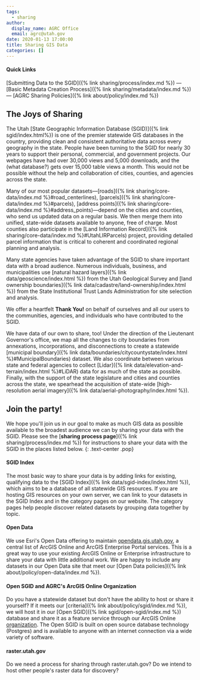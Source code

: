 ```yaml
---
tags:
  - sharing
author:
  display_name: AGRC Office
  email: agrc@utah.gov
date: 2020-01-13 17:00:00
title: Sharing GIS Data
categories: []
---
```


#### Quick Links

[Submitting Data to the SGID]({% link sharing/process/index.md %}) — [Basic Metadata Creation Process]({% link sharing/metadata/index.md %}) — [AGRC Sharing Policies]({% link about/policy/index.md %})

## The Joys of Sharing

The Utah [State Geographic Information Database (SGID)]({% link sgid/index.html%}) is one of the premier statewide GIS databases in the country, providing clean and consistent authoritative data across every geography in the state. People have been turning to the SGID for nearly 30 years to support their personal, commercial, and government projects. Our webpages have had over 30,000 views and 5,000 downloads, and the (what database?) gets over 15,000 table views a month. This would not be possible without the help and collaboration of cities, counties, and agencies across the state.

Many of our most popular datasets—[roads]({% link sharing/core-data/index.md %}#road_centerlines), [parcels]({% link sharing/core-data/index.md %}#parcels), [address points]({% link sharing/core-data/index.md %}#address_points)—depend on the cities and counties, who send us updated data on a regular basis. We then merge them into unified, state-wide datasets available to anyone, free of charge. Most counties also participate in the [Land Information Record]({% link sharing/core-data/index.md %}#UtahLIRParcels) project, providing detailed parcel information that is critical to coherent and coordinated regional planning and analysis.

Many state agencies have taken advantage of the SGID to share important data with a broad audience. Numerous individuals, business, and municipalities use [natural hazard layers]({% link data/geoscience/index.html %}) from the Utah Geological Survey and [land ownership boundaries]({% link data/cadastre/land-ownership/index.html %}) from the State Institutional Trust Lands Administration for site selection and analysis.

We offer a heartfelt **Thank You!** on behalf of ourselves and all our users to the communities, agencies, and individuals who have contributed to the SGID.

We have data of our own to share, too! Under the direction of the Lieutenant Governor's office, we map all the changes to city boundaries from annexations, incorporations, and disconnections to create a statewide [municipal boundary]({% link data/boundaries/citycountystate/index.html %}#MunicipalBoundaries) dataset. We also coordinate between various state and federal agencies to collect [Lidar]({% link data/elevation-and-terrain/index.html %}#LiDAR) data for as much of the state as possible. Finally, with the support of the state legislature and cities and counties across the state, we spearhead the acquisition of state-wide [high-resolution aerial imagery]({% link data/aerial-photography/index.html %}).

## Join the party!

We hope you'll join us in our goal to make as much GIS data as possible available to the broadest audience we can by sharing your data with the SGID. Please see the [**sharing process page**]({% link sharing/process/index.md %}) for instructions to share your data with the SGID in the places listed below.
{: .text-center .pop}

#### SGID Index

The most basic way to share your data is by adding links for existing, qualifying data to the [SGID Index]({% link data/sgid-index/index.html %}), which aims to be a database of all statewide GIS resources. If you are hosting GIS resources on your own server, we can link to your datasets in the SGID Index and in the category pages on our website. The category pages help people discover related datasets by grouping data together by topic.

#### Open Data

We use Esri's Open Data offering to maintain [opendata.gis.utah.gov](https://opendata.gis.utah.gov), a central list of ArcGIS Online and ArcGIS Enterprise Portal services. This is a great way to use your existing ArcGIS Online or Enterprise infrastructure to share your data with little additional work. We are happy to include any datasets in our Open Data site that meet our [Open Data policies]({% link about/policy/open-data/index.md %}).

#### Open SGID and AGRC's ArcGIS Online Organization

Do you have a statewide dataset but don't have the ability to host or share it yourself? If it meets our [criteria]({% link about/policy/sgid/index.md %}), we will host it in our [Open SGID]({% link sgid/open-sgid/index.md %}) database and share it as a feature service through our ArcGIS Online [organization](https://utah.maps.arcgis.com). The Open SGID is built on open source database technology (Postgres) and is available to anyone with an internet connection via a wide variety of software.

#### raster.utah.gov

Do we need a process for sharing through raster.utah.gov? Do we intend to host other people's raster data for discovery?

